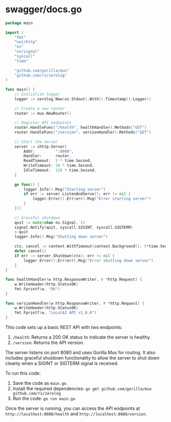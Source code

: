 # swagger/docs.go  
```go  
package main  
  
import (  
	"fmt"  
	"net/http"  
	"os"  
	"os/signal"  
	"syscall"  
	"time"  
  
	"github.com/gorilla/mux"  
	"github.com/rs/zerolog"  
)  
  
func main() {  
	// Initialize logger  
	logger := zerolog.New(os.Stdout).With().Timestamp().Logger()  
  
	// Create a new router  
	router := mux.NewRouter()  
  
	// Register API endpoints  
	router.HandleFunc("/health", healthHandler).Methods("GET")  
	router.HandleFunc("/version", versionHandler).Methods("GET")  
  
	// Start the server  
	server := &http.Server{  
		Addr:         ":8080",  
		Handler:      router,  
		ReadTimeout:  5 * time.Second,  
		WriteTimeout: 10 * time.Second,  
		IdleTimeout:  120 * time.Second,  
	}  
  
	go func() {  
		logger.Info().Msg("Starting server")  
		if err := server.ListenAndServe(); err != nil {  
			logger.Error().Err(err).Msg("Error starting server")  
		}  
	}()  
  
	// Graceful shutdown  
	quit := make(chan os.Signal, 1)  
	signal.Notify(quit, syscall.SIGINT, syscall.SIGTERM)  
	<-quit  
	logger.Info().Msg("Shutting down server")  
  
	ctx, cancel := context.WithTimeout(context.Background(), 5*time.Second)  
	defer cancel()  
	if err := server.Shutdown(ctx); err != nil {  
		logger.Error().Err(err).Msg("Error shutting down server")  
	}  
}  
  
func healthHandler(w http.ResponseWriter, r *http.Request) {  
	w.WriteHeader(http.StatusOK)  
	fmt.Fprintf(w, "OK")  
}  
  
func versionHandler(w http.ResponseWriter, r *http.Request) {  
	w.WriteHeader(http.StatusOK)  
	fmt.Fprintf(w, "LocalAI API v1.0.0")  
}  
```  
  
This code sets up a basic REST API with two endpoints:  
  
1. `/health`: Returns a 200 OK status to indicate the server is healthy.  
2. `/version`: Returns the API version.  
  
The server listens on port 8080 and uses Gorilla Mux for routing. It also includes graceful shutdown functionality to allow the server to shut down cleanly when a SIGINT or SIGTERM signal is received.  
  
To run this code:  
  
1. Save the code as `main.go`.  
2. Install the required dependencies: `go get github.com/gorilla/mux github.com/rs/zerolog`  
3. Run the code: `go run main.go`  
  
Once the server is running, you can access the API endpoints at `http://localhost:8080/health` and `http://localhost:8080/version`.  
  
